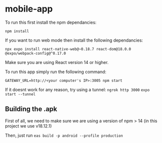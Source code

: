# mobile-app

To run this first install the npm dependancies:

`npm install`

If you want to run web mode then install the following dependancies:

`npx expo install react-native-web@~0.18.7 react-dom@18.0.0 @expo/webpack-config@^0.17.0`

Make sure you are using React version 14 or higher.

To run this app simply run the following command:

`GATEWAY_URL=http://<your computer's IP>:3005 npm start`

If it doesnt work for any reason, try using a tunnel:
`ngrok http 3000`
`expo start --tunnel`

## Building the .apk

First of all, we need to make sure we are using a version of npm > 14 (in this project we use v18.12.1)

Then, just run 
```eas build -p android --profile production```
